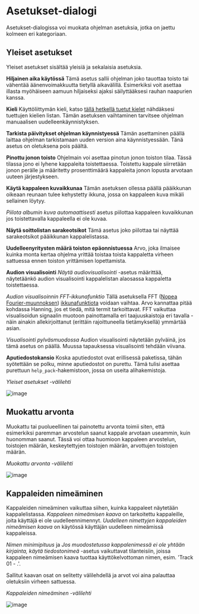 # Asetukset-dialogi
Asetukset-dialogissa voi muokata ohjelman asetuksia, jotka on jaettu kolmeen eri kategoriaan.

## Yleiset asetukset
Yleiset asetukset sisältää yleisiä ja sekalaisia asetuksia.

**Hiljainen aika käytössä**
Tämä asetus sallii ohjelman joko tauottaa toisto tai vähentää äänenvoimakkuutta tietyllä aikavälillä. Esimerkiksi voit asettaa illasta myöhäiseen aamuun hiljaiseksi ajaksi säilyttääksesi rauhan naapurien kanssa.


**Kieli**
Käyttöliittymän kieli, katso [tällä hetkellä tuetut kielet](supported_languages.md) nähdäksesi tuettujen kielien listan. Tämän asetuksen vaihtaminen tarvitsee ohjelman manuaalisen uudelleenkäynnistyksen.

**Tarkista päivitykset ohjelman käynnistyessä**
Tämän asettaminen päällä laittaa ohjelman tarkistamaan uuden version aina käynnistyessään. Tänä asetus on oletuksena pois päältä.

**Pinottu jonon toisto**
Ohjelmain voi asettaa pinotun jonon toiston tilaa. Tässä tilassa jono ei lyhene kappaleita toistettaessa. Toistettu kappale siirretään jonon perälle ja määritetty prosenttimäärä kappaleita jonon lopusta arvotaan uuteen järjestykseen.

**Käytä kappaleen kuvaikkunaa**
Tämän asetuksen ollessa päällä pääikkunan oikeaan reunaan tulee kehystetty ikkuna, jossa on kappaleen kuva mikäli sellainen löytyy.

*Piilota albumin kuva automaattisesti* asetus piilottaa kappaleen kuvaikkunan jos toistettavalla kappaleella ei ole kuvaa.

**Näytä soittolistan sarakeotsikot**
Tämä asetus joko piilottaa tai näyttää sarakeotsikot pääikkunan kappalelistassa.

**Uudelleenyritysten määrä toiston epäonnistuessa**
Arvo, joka ilmaisee kuinka monta kertaa ohjelma yrittää toistaa toista kappaletta virheen sattuessa ennen toiston yrittämisen lopettamista.

**Audion visualisointi**
*Näytä audiovisualisointi* -asetus määrittää, näytetäänkö audion visualisointi kappalelistan alaosassa kappaletta toistettaessa.

*Audion visualisoinnin FFT-ikkunafunktio*
Tällä asetuksella FFT ([Nopea Fourier-muunnoksen](https://fi.wikipedia.org/wiki/Fourier-muunnos#FFT)) [ikkunafunktiota](https://en.wikipedia.org/wiki/Window_function) voidaan vaihtaa. Arvo kannattaa pitää kohdassa Hanning, jos et tiedä, mitä termit tarkoittavat. FFT vaikuttaa visualisoidun signaalin muotoon painottamalla eri taajuuskaistoja eri tavalla - näin ainakin allekirjoittanut (erittäin rajoittuneella tietämyksellä) ymmärtää asian.

*Visualisointi pylväsmuodossa*
Audion visualisointi näytetään pylväinä, jos tämä asetus on päällä. Muussa tapauksessa visualisointi tehdään viivana.

**Aputiedostokansio**
Koska aputiedostot ovat erillisessä paketissa, tähän syötettään se polku, minne aputiedostot on purettu. Tämä tulisi asettaa purettuun `help_pack`-hakemistoon, jossa on useita alihakemistoja.

*Yleiset asetukset -välilehti*

![image](img/settings1.png)

## Muokattu arvonta
Muokattu tai puolueellinen tai painotettu arvonta toimii siten, että esimerkiksi paremman arvostelun saanut kappale arvotaan useammin, kuin huonomman saanut. Tässä voi ottaa huomioon kappaleen arvostelun, toistojen määrän, keskeytettyjen toistojen määrän, arvottujen toistojen määrän.

*Muokattu arvonta -välilehti*

![image](img/settings2.png)

## Kappaleiden nimeäminen
Kappaleiden nimeäminen vaikuttaa siihen, kuinka kappaleet näytetään kappalelistassa. *Kappaleen nimeämisen kaava* on tarkoitettu kappaleille, joita käyttäjä ei ole uudelleennimennyt. *Uudelleen nimettyjen kappaleiden nimeämisen kaava* on käytössä käyttäjän uudelleen nimeämissä kappaleissa.

*Nimen minimipituus* ja *Jos muodostetussa kappalenimessä ei ole yhtään kirjainta, käytä tiedostonimeä* -asetus vaikuttavat tilanteisiin, joissa kappaleen nimeämisen kaava tuottaa käyttökelvottoman nimen, esim. 'Track 01 - .'.

Sallitut kaavan osat on selitetty välilehdellä ja arvot voi aina palauttaa oletuksiin virheen sattuessa.

*Kappaleiden nimeäminen -välilehti*

![image](img/settings3.png)

